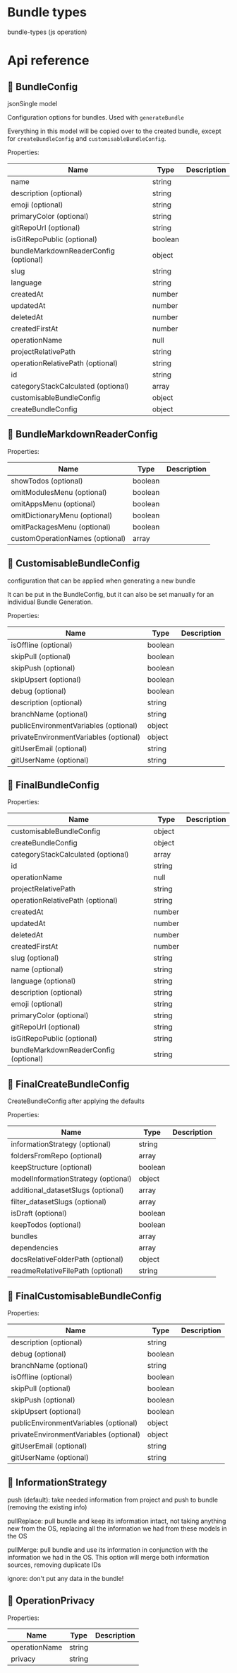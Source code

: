 # Bundle types

bundle-types (js operation)



# Api reference

## 🔸 BundleConfig

jsonSingle model




Configuration options for bundles. Used with `generateBundle`

Everything in this model will be copied over to the created bundle, except for `createBundleConfig` and `customisableBundleConfig`.





Properties: 

 | Name | Type | Description |
|---|---|---|
| name  | string |  |
| description (optional) | string |  |
| emoji (optional) | string |  |
| primaryColor (optional) | string |  |
| gitRepoUrl (optional) | string |  |
| isGitRepoPublic (optional) | boolean |  |
| bundleMarkdownReaderConfig (optional) | object |  |
| slug  | string |  |
| language  | string |  |
| createdAt  | number |  |
| updatedAt  | number |  |
| deletedAt  | number |  |
| createdFirstAt  | number |  |
| operationName  | null |  |
| projectRelativePath  | string |  |
| operationRelativePath (optional) | string |  |
| id  | string |  |
| categoryStackCalculated (optional) | array |  |
| customisableBundleConfig  | object |  |
| createBundleConfig  | object |  |



## 🔹 BundleMarkdownReaderConfig

Properties: 

 | Name | Type | Description |
|---|---|---|
| showTodos (optional) | boolean |  |
| omitModulesMenu (optional) | boolean |  |
| omitAppsMenu (optional) | boolean |  |
| omitDictionaryMenu (optional) | boolean |  |
| omitPackagesMenu (optional) | boolean |  |
| customOperationNames (optional) | array |  |



## 🔹 CustomisableBundleConfig

configuration that can be applied when generating a new bundle

It can be put in the BundleConfig, but it can also be set manually for an individual Bundle Generation.





Properties: 

 | Name | Type | Description |
|---|---|---|
| isOffline (optional) | boolean |  |
| skipPull (optional) | boolean |  |
| skipPush (optional) | boolean |  |
| skipUpsert (optional) | boolean |  |
| debug (optional) | boolean |  |
| description (optional) | string |  |
| branchName (optional) | string |  |
| publicEnvironmentVariables (optional) | object |  |
| privateEnvironmentVariables (optional) | object |  |
| gitUserEmail (optional) | string |  |
| gitUserName (optional) | string |  |



## 🔹 FinalBundleConfig

Properties: 

 | Name | Type | Description |
|---|---|---|
| customisableBundleConfig  | object |  |
| createBundleConfig  | object |  |
| categoryStackCalculated (optional) | array |  |
| id  | string |  |
| operationName  | null |  |
| projectRelativePath  | string |  |
| operationRelativePath (optional) | string |  |
| createdAt  | number |  |
| updatedAt  | number |  |
| deletedAt  | number |  |
| createdFirstAt  | number |  |
| slug (optional) | string |  |
| name (optional) | string |  |
| language (optional) | string |  |
| description (optional) | string |  |
| emoji (optional) | string |  |
| primaryColor (optional) | string |  |
| gitRepoUrl (optional) | string |  |
| isGitRepoPublic (optional) | string |  |
| bundleMarkdownReaderConfig (optional) | string |  |



## 🔹 FinalCreateBundleConfig

CreateBundleConfig after applying the defaults





Properties: 

 | Name | Type | Description |
|---|---|---|
| informationStrategy (optional) | string |  |
| foldersFromRepo (optional) | array |  |
| keepStructure (optional) | boolean |  |
| modelInformationStrategy (optional) | object |  |
| additional_datasetSlugs (optional) | array |  |
| filter_datasetSlugs (optional) | array |  |
| isDraft (optional) | boolean |  |
| keepTodos (optional) | boolean |  |
| bundles  | array |  |
| dependencies  | array |  |
| docsRelativeFolderPath (optional) | object |  |
| readmeRelativeFilePath (optional) | string |  |



## 🔹 FinalCustomisableBundleConfig

Properties: 

 | Name | Type | Description |
|---|---|---|
| description (optional) | string |  |
| debug (optional) | boolean |  |
| branchName (optional) | string |  |
| isOffline (optional) | boolean |  |
| skipPull (optional) | boolean |  |
| skipPush (optional) | boolean |  |
| skipUpsert (optional) | boolean |  |
| publicEnvironmentVariables (optional) | object |  |
| privateEnvironmentVariables (optional) | object |  |
| gitUserEmail (optional) | string |  |
| gitUserName (optional) | string |  |



## 🔹 InformationStrategy

push (default): take needed information from project and push to bundle (removing the existing info)

pullReplace: pull bundle and keep its information intact, not taking anything new from the OS, replacing all the information we had from these models in the OS

pullMerge: pull bundle and use its information in conjunction with the information we had in the OS. This option will merge both information sources, removing duplicate IDs

ignore: don't put any data in the bundle!








## 🔹 OperationPrivacy

Properties: 

 | Name | Type | Description |
|---|---|---|
| operationName  | string |  |
| privacy  | string |  |


